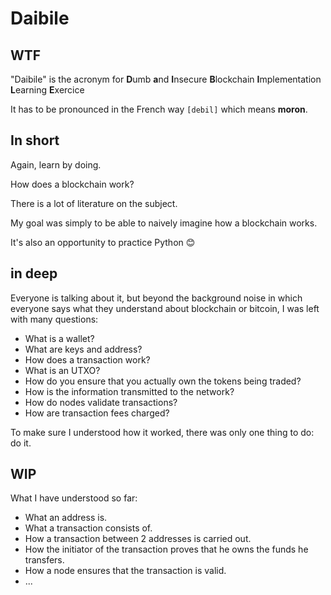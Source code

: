 # Daibile

## WTF

"Daibile" is the acronym for **D**umb **a**nd **I**nsecure **B**lockchain **I**mplementation **L**earning **E**xercice 

It has to be pronounced in the French way `[debil]` which means **moron**.

## In short

Again, learn by doing.

How does a blockchain work?

There is a lot of literature on the subject.

My goal was simply to be able to naively imagine how a blockchain works.

It's also an opportunity to practice Python :blush:

## in deep

Everyone is talking about it, but beyond the background noise in which everyone says what they understand about blockchain or bitcoin, I was left with many questions:

- What is a wallet?
- What are keys and address?
- How does a transaction work?
- What is an UTXO?
- How do you ensure that you actually own the tokens being traded?
- How is the information transmitted to the network?
- How do nodes validate transactions?
- How are transaction fees charged?

To make sure I understood how it worked, there was only one thing to do: do it.

## WIP

What I have understood so far:

- What an address is.
- What a transaction consists of.
- How a transaction between 2 addresses is carried out.
- How the initiator of the transaction proves that he owns the funds he transfers.
- How a node ensures that the transaction is valid.
- ...
